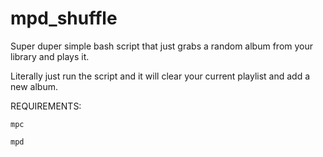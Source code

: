 # mpd_shuffle
Super duper simple bash script that just grabs a random album from your library and plays it.

Literally just run the script and it will clear your current playlist and add a new album.

REQUIREMENTS:

`mpc`

`mpd`
